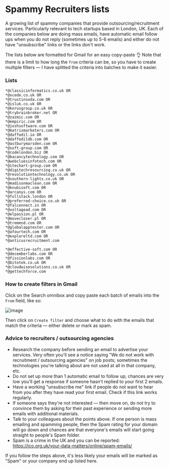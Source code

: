 # Spammy Recruiters lists
A growing list of spammy companies that provide outsourcing/recruitment services. Particularly relevant to tech startups based in London, UK. Each of the companies below are doing mass emails, have automatic email follow ups when you do not reply (sometimes up to 5-6 emails) and either do not have "unsubscribe" links or the links don't work.

The lists below are formatted for Gmail for an easy copy-paste 👌 Note that there is a limit to how long the `from` criteria can be, so you have to create multiple filters — I have splitted the criteria into batches to make it easier.

### Lists

```
*@classicinformatics.co.uk OR
*@xcede.co.uk OR
*@trustinsoda.com OR
*@isluk.co.uk OR
*@korusgroup.co.uk OR
*@trybrainbroker.net OR
*@zazmic.com OR
*@empiric.com OR
*@joshsoftware.com OR
*@matrixmarketers.com OR
*@daffodil.io OR
*@daffodildb.com OR
*@astburymarsden.com OR
*@soft-group.com OR
*@codelondon.biz OR
*@bacancytechnology.com OR
*@webcluesinfotech.com OR
*@itechart-group.com OR
*@digitechresourcing.co.uk OR
*@revolutiontechnology.co.uk OR
*@southern-lights.co.uk OR
*@madisonmaclean.com OR
*@knubisoft.com OR
*@arcanys.com OR
*@fullstack.london OR
*@preferred-choice.co.uk OR
*@falconnect.in OR
*@voltagead.com OR
*@elpassion.pl OR
*@movecloser.pl OR
*@tremend.com OR
*@globalapptester.com OR
*@afourtech.com OR
*@exploreltd.com OR
*@anticusrecruitment.com
```

```
*@effective-soft.com OR
*@decemberlabs.com OR
*@fissionlabs.com OR
*@bitotek.co.uk OR
*@cloudwisesolutions.co.uk OR
*@gettechforce.com
```

### How to create filters in Gmail

Click on the Search omnibox and copy paste each batch of emails into the `From` field, like so:

![image](https://i.imgur.com/sZTxWB9.png)

Then click on `Create filter` and choose what to do with the emails that match the criteria — either delete or mark as spam.

### Advice to recruiters / outsourcing agencies

- Research the company before sending an email to advertise your services. Very often you'll see a notice saying "We do not work with recruitment / outsourcing agencies" on job posts; sometimes the technologies you're talking about are not used at all in that company, etc.
- Do not set up more than 1 automatic email to follow up; chances are very low you'll get a response if someone hasn't replied to your first 2 emails.
- Have a working "unsubscribe me" link if people do not want to hear from you after they have read your first email. Check if this link works regularly.
- If someone says they're not interested — then move on, do not try to convince them by asking for their past experience or sending more emails with additional materials.
- Talk to your colleagues about the points above. If one person is mass emailing and spamming people, then the Spam rating for your domain will go down and chances are that everyone's emails will start going straight to people's Spam folder.
- Spam is a crime in the UK and you can be reported: https://ico.org.uk/your-data-matters/online/spam-emails/

If you follow the steps above, it's less likely your emails will be marked as "Spam" or your company end up listed here.
